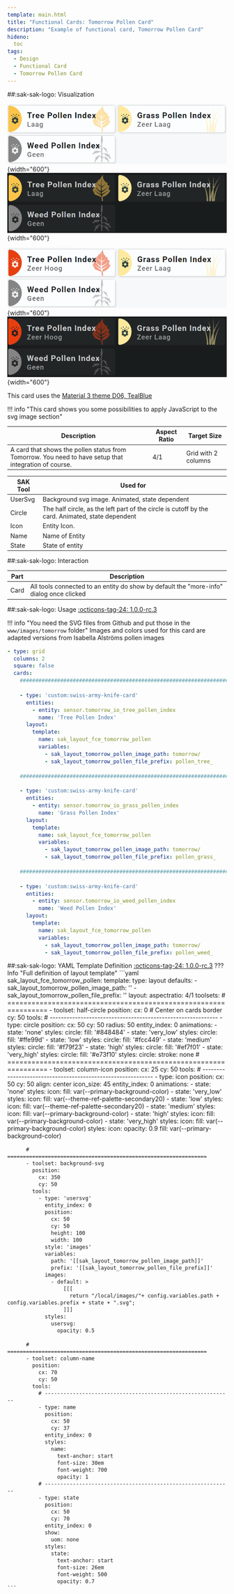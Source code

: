 ```yaml
---
template: main.html
title: "Functional Cards: Tomorrow Pollen Card"
description: "Example of functional card, Tomorrow Pollen Card"
hideno:
  toc
tags:
  - Design
  - Functional Card
  - Tomorrow Pollen Card
---
```

<!-- GT/GL -->
##:sak-sak-logo: Visualization

![Swiss Army Knife Functional Card Tomorrow Pollen D06 Light None None]( ../assets/screenshots/sak-functional-card-12-tomorrow-pollen-theme-d06-light-low_very_low_none.png){width="600"}
<br>![Swiss Army Knife Functional Card Tomorrow Pollen D06 Dark None None]( ../assets/screenshots/sak-functional-card-12-tomorrow-pollen-theme-d06-dark-low_very_low_none.png){width="600"}

![Swiss Army Knife Functional Card Tomorrow Pollen D06 Light Very High Very Low None]( ../assets/screenshots/sak-functional-card-12-tomorrow-pollen-theme-d06-light-very_high_very_low_none.png){width="600"}
<br>![Swiss Army Knife Functional Card Tomorrow Pollen D06 Dark Very High Very Low None]( ../assets/screenshots/sak-functional-card-12-tomorrow-pollen-theme-d06-dark-very_high_very_low_none.png){width="600"}

This card uses the [Material 3 theme D06, TealBlue][ham3-d06-url]

!!! info "This card shows you some possibilities to apply JavaScript to the svg image section"
    
| Description| Aspect Ratio| Target Size |
|-|-|-|
| A card that shows the pollen status from Tomorrow. You need to have setup that integration of course.| 4/1 | Grid with 2 columns |

| SAK Tool| Used for |
|-|-|
| UserSvg | Background svg image. Animated, state dependent |
| Circle | The half circle, as the left part of the circle is cutoff by the card. Animated, state dependent |
| Icon | Entity Icon. |
| Name | Name of Entity|
| State | State of entity|

##:sak-sak-logo: Interaction

| Part | Description|
|-|-|
| Card | All tools connected to an entity do show by default the "more-info" dialog once clicked |

##:sak-sak-logo: Usage
[:octicons-tag-24: 1.0.0-rc.3][github-releases]

!!! info "You need the SVG files from Github and put those in the `www/images/tomorrow` folder"
    Images and colors used for this card are adapted versions from Isabella Alströms pollen images
    
```yaml linenums="1"
- type: grid
  columns: 2
  square: false
  cards:
    #######################################################################

    - type: 'custom:swiss-army-knife-card'
      entities:
        - entity: sensor.tomorrow_io_tree_pollen_index
          name: 'Tree Pollen Index'
      layout:
        template:
          name: sak_layout_fce_tomorrow_pollen
          variables:
            - sak_layout_tomorrow_pollen_image_path: tomorrow/
            - sak_layout_tomorrow_pollen_file_prefix: pollen_tree_
            
    #######################################################################

    - type: 'custom:swiss-army-knife-card'
      entities:
        - entity: sensor.tomorrow_io_grass_pollen_index
          name: 'Grass Pollen Index'
      layout:
        template:
          name: sak_layout_fce_tomorrow_pollen
          variables:
            - sak_layout_tomorrow_pollen_image_path: tomorrow/
            - sak_layout_tomorrow_pollen_file_prefix: pollen_grass_

    #######################################################################

    - type: 'custom:swiss-army-knife-card'
      entities:
        - entity: sensor.tomorrow_io_weed_pollen_index
          name: 'Weed Pollen Index'
      layout:
        template:
          name: sak_layout_fce_tomorrow_pollen
          variables:
            - sak_layout_tomorrow_pollen_image_path: tomorrow/
            - sak_layout_tomorrow_pollen_file_prefix: pollen_weed_
```

##:sak-sak-logo: YAML Template Definition
[:octicons-tag-24: 1.0.0-rc.3][github-releases]
??? Info "Full definition of layout template"
    ```yaml
    sak_layout_fce_tomorrow_pollen:
      template:
        type: layout
        defaults: 
          - sak_layout_tomorrow_pollen_image_path: ''
          - sak_layout_tomorrow_pollen_file_prefix: '' 
      layout:
        aspectratio: 4/1
        toolsets:
          # ================================================================
          - toolset: half-circle
            position:
              cx: 0                             # Center on cards border 
              cy: 50
            tools:
              # ------------------------------------------------------------
              - type: circle
                position:
                  cx: 50
                  cy: 50
                  radius: 50
                entity_index: 0
                animations:
                  - state: 'none'
                    styles:
                      circle:
                        fill: '#848484'
                  - state: 'very_low'
                    styles:
                      circle:
                        fill: '#ffe99d'
                  - state: 'low'
                    styles:
                      circle:
                        fill: '#fcc449'
                  - state: 'medium'
                    styles:
                      circle:
                        fill: '#f79f23'
                  - state: 'high'
                    styles:
                      circle:
                        fill: '#ef7f01'
                  - state: 'very_high'
                    styles:
                      circle:
                        fill: '#e73f10'
                styles:
                  circle:
                    stroke: none
          # ================================================================
          - toolset: column-icon
            position:
              cx: 25
              cy: 50
            tools:
              # ------------------------------------------------------------
              - type: icon
                position:
                  cx: 50
                  cy: 50
                  align: center
                  icon_size: 45
                entity_index: 0
                animations:
                  - state: 'none'
                    styles:
                      icon:
                        fill: var(--primary-background-color)
                  - state: 'very_low'
                    styles:
                      icon:
                        fill: var(--theme-ref-palette-secondary20)
                  - state: 'low'
                    styles:
                      icon:
                        fill: var(--theme-ref-palette-secondary20)
                  - state: 'medium'
                    styles:
                      icon:
                        fill: var(--primary-background-color)
                  - state: 'high'
                    styles:
                      icon:
                        fill: var(--primary-background-color)
                  - state: 'very_high'
                    styles:
                      icon:
                        fill: var(--primary-background-color)
                styles:
                  icon:
                    opacity: 0.9
                    fill: var(--primary-background-color)
                
          # ================================================================
          - toolset: background-svg
            position:
              cx: 350
              cy: 50
            tools:
              - type: 'usersvg'
                entity_index: 0
                position:
                  cx: 50
                  cy: 50
                  height: 100
                  width: 100
                style: 'images'
                variables:
                  path: '[[sak_layout_tomorrow_pollen_image_path]]'
                  prefix: '[[sak_layout_tomorrow_pollen_file_prefix]]'
                images:
                  - default: >
                      [[[
                        return "/local/images/"+ config.variables.path + config.variables.prefix + state + ".svg";
                      ]]]
                styles:
                  usersvg:
                    opacity: 0.5

          # ================================================================
          - toolset: column-name
            position:
              cx: 70
              cy: 50
            tools:
              # ------------------------------------------------------------
              - type: name
                position:
                  cx: 50
                  cy: 37
                entity_index: 0
                styles:
                  name:
                    text-anchor: start
                    font-size: 30em
                    font-weight: 700
                    opacity: 1
              # ------------------------------------------------------------
              - type: state
                position:
                  cx: 50
                  cy: 70
                entity_index: 0
                show:
                  uom: none
                styles:
                  state:
                    text-anchor: start
                    font-size: 26em
                    font-weight: 500
                    opacity: 0.7
    ```

<!-- Image references -->

<!--- Internal References... --->
[Swiss Army Knife Tutorial 02]: ../tutorials/10-step-tutorial-02-intro.md
[Swiss Army Knife Javascript Snippets]: ../basics/templates/javascript-snippets.md

<!--- External References... --->
[ham3-d06-url]: https://material3-themes-manual.amoebelabs.com/examples/material3-example-theme-d06-tealblue/
[github-releases]: https://github.com/amoebelabs/swiss-army-knife-card/releases/

